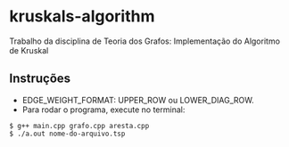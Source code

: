 # kruskals-algorithm
Trabalho da disciplina de Teoria dos Grafos: Implementação do Algoritmo de Kruskal

## Instruções
- EDGE_WEIGHT_FORMAT: UPPER_ROW ou LOWER_DIAG_ROW.
- Para rodar o programa, execute no terminal:
```
$ g++ main.cpp grafo.cpp aresta.cpp
$ ./a.out nome-do-arquivo.tsp
```
